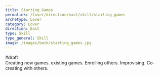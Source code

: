 ```yaml
---
title: Starting Games
permalink: /lover/direction/east/skill/starting_games
archetype: Lover
category: Lover
direction: East
type: Skill
type_general: Skill
image: /images/back/starting_games.jpg
---
```

#draft   
Creating new games. existing games. Enrolling others. Improvising. Co-creating with others. 
